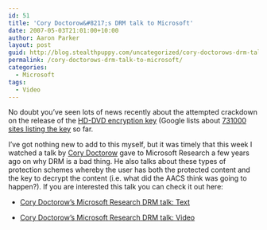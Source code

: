 ```yaml
---
id: 51
title: 'Cory Doctorow&#8217;s DRM talk to Microsoft'
date: 2007-05-03T21:01:00+10:00
author: Aaron Parker
layout: post
guid: http://blog.stealthpuppy.com/uncategorized/cory-doctorows-drm-talk-to-microsoft
permalink: /cory-doctorows-drm-talk-to-microsoft/
categories:
  - Microsoft
tags:
  - Video
---
```

No doubt you&#8217;ve seen lots of news recently about the attempted crackdown on the release of the [HD-DVD encryption key](http://arstechnica.com/search.ars?Tag=aacs) (Google lists about [731000 sites listing the key](http://www.google.com/search?q=09-f9-11-02-9d-74-e3-5b-d8-41-56-c5-63-56-88-c0&ie=utf-8&oe=utf-8&aq=t&rls=com.ubuntu:en-US:official&client=firefox-a) so far.

I&#8217;ve got nothing new to add to this myself, but it was timely that this week I watched a talk by [Cory Doctorow](http://en.wikipedia.org/wiki/Cory_Doctorow) gave to Microsoft Research a few years ago on why DRM is a bad thing. He also talks about these types of protection schemes whereby the user has both the protected content and the key to decrypt the content (i.e. what did the AACS think was going to happen?). If you are interested this talk you can check it out here:

  * [Cory Doctorow&#8217;s Microsoft Research DRM talk: Text](http://www.craphound.com/msftdrm.txt)

  * [Cory Doctorow&#8217;s Microsoft Research DRM talk: Video](http://researchchannel.org/prog/displayevent.asp?rid=3302)